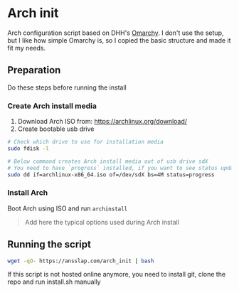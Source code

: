 # Arch init
Arch configuration script based on DHH's [Omarchy](https://github.com/basecamp/omarchy). I don't use the setup, but I like how simple Omarchy is, so I copied the basic structure and made it fit my needs.

## Preparation
Do these steps before running the install

### Create Arch install media
1. Download Arch ISO from: https://archlinux.org/download/
2. Create bootable usb drive
```sh
# Check which drive to use for installation media
sudo fdisk -l

# Below command creates Arch install media out of usb drive sdX
# You need to have `progress` installed, if you want to see status updates while creating the install media
sudo dd if=archlinux-x86_64.iso of=/dev/sdX bs=4M status=progress
```

### Install Arch
Boot Arch using ISO and run `archinstall`

> Add here the typical options used during Arch install

## Running the script
```sh
wget -qO- https://ansslap.com/arch_init | bash
```
If this script is not hosted online anymore, you need to install git, clone the repo and run install.sh manually

